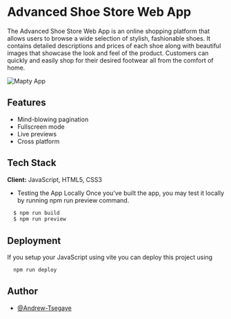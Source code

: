 # Advanced Shoe Store Web App

The Advanced Shoe Store Web App is an online shopping platform that allows users to browse a wide selection of stylish, fashionable shoes. It contains detailed descriptions and prices of each shoe along with beautiful images that showcase the look and feel of the product. Customers can quickly and easily shop for their desired footwear all from the comfort of home.

![Mapty App](https://i.imgur.com/YIXkcXs.png)

## Features

- Mind-blowing pagination
- Fullscreen mode
- Live previews
- Cross platform

## Tech Stack

**Client:** JavaScript, HTML5, CSS3

- Testing the App Locally
Once you've built the app, you may test it locally by running npm run preview command.

```bash
  $ npm run build
  $ npm run preview
```

## Deployment

If you setup your JavaScript using vite you can deploy this project using

```bash
  npm run deploy
```

## Author

- [@Andrew-Tsegaye](https://www.github.com/Andrew-Tsegaye)
